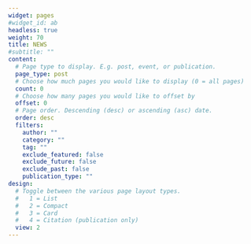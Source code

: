 ```yaml
---
widget: pages
#widget_id: ab
headless: true
weight: 70
title: NEWS
#subtitle: ""
content:
  # Page type to display. E.g. post, event, or publication.
  page_type: post
  # Choose how much pages you would like to display (0 = all pages)
  count: 0
  # Choose how many pages you would like to offset by
  offset: 0
  # Page order. Descending (desc) or ascending (asc) date.
  order: desc
  filters:
    author: ""
    category: ""
    tag: ""
    exclude_featured: false
    exclude_future: false
    exclude_past: false
    publication_type: ""
design:
  # Toggle between the various page layout types.
  #   1 = List
  #   2 = Compact
  #   3 = Card
  #   4 = Citation (publication only)
  view: 2
---
```


